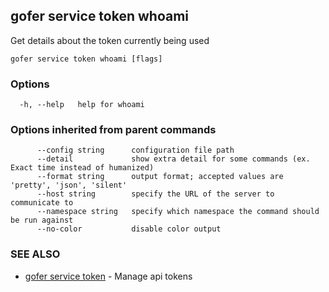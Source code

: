 ## gofer service token whoami

Get details about the token currently being used

```
gofer service token whoami [flags]
```

### Options

```
  -h, --help   help for whoami
```

### Options inherited from parent commands

```
      --config string      configuration file path
      --detail             show extra detail for some commands (ex. Exact time instead of humanized)
      --format string      output format; accepted values are 'pretty', 'json', 'silent'
      --host string        specify the URL of the server to communicate to
      --namespace string   specify which namespace the command should be run against
      --no-color           disable color output
```

### SEE ALSO

- [gofer service token](gofer_service_token.md) - Manage api tokens
